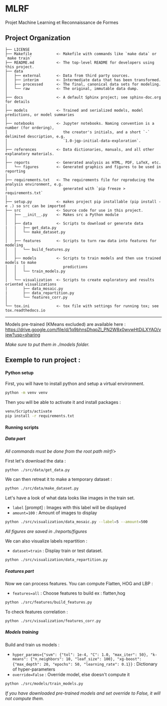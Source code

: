 MLRF
==============================

Projet Machine Learning et Reconnaissance de Formes

Project Organization
------------

    ├── LICENSE
    ├── Makefile           <- Makefile with commands like `make data` or `make train`
    ├── README.md          <- The top-level README for developers using this project.
    ├── data
    │   ├── external       <- Data from third party sources.
    │   ├── interim        <- Intermediate data that has been transformed.
    │   ├── processed      <- The final, canonical data sets for modeling.
    │   └── raw            <- The original, immutable data dump.
    │
    ├── docs               <- A default Sphinx project; see sphinx-doc.org for details
    │
    ├── models             <- Trained and serialized models, model predictions, or model summaries
    │
    ├── notebooks          <- Jupyter notebooks. Naming convention is a number (for ordering),
    │                         the creator's initials, and a short `-` delimited description, e.g.
    │                         `1.0-jqp-initial-data-exploration`.
    │
    ├── references         <- Data dictionaries, manuals, and all other explanatory materials.
    │
    ├── reports            <- Generated analysis as HTML, PDF, LaTeX, etc.
    │   └── figures        <- Generated graphics and figures to be used in reporting
    │
    ├── requirements.txt   <- The requirements file for reproducing the analysis environment, e.g.
    │                         generated with `pip freeze > requirements.txt`
    │
    ├── setup.py           <- makes project pip installable (pip install -e .) so src can be imported
    ├── src                <- Source code for use in this project.
    │   ├── __init__.py    <- Makes src a Python module
    │   │
    │   ├── data           <- Scripts to download or generate data
    |   |   ├── get_data.py
    │   │   └── make_dataset.py
    │   │
    │   ├── features       <- Scripts to turn raw data into features for modeling
    │   │   └── build_features.py
    │   │
    │   ├── models         <- Scripts to train models and then use trained models to make
    │   │   │                 predictions
    │   │   └── train_models.py
    │   │
    │   └── visualization  <- Scripts to create exploratory and results oriented visualizations
    │       ├── data_mosaic.py
    |       ├── data_repartition.py
    │       └── features_corr.py
    │
    └── tox.ini            <- tox file with settings for running tox; see tox.readthedocs.io

--------

Models pre-trained (KMeans excluded) are available here : https://drive.google.com/file/d/1q9bhnsDhqpZl_PN2W8x0wvwHtDiLXYAO/view?usp=sharing

_Make sure to put them in ./models folder._
## Exemple to run project :

#### Python setup 

First, you will have to install python and setup a virtual environment.

```bash
python -m venv venv
```
Then you will be able to activate it and install packages :
```bash
venv/Scripts/activate
pip install -r requirements.txt
```

#### Running scripts

##### Data part

_All commands must be done from the root path mlrf/>_

First let's download the data :
```bash
python ./src/data/get_data.py
```

We can then retreat it to make a temporary dataset :

```bash
python ./src/data/make_dataset.py
```

Let's have a look of what data looks like images in the train set.

- `label` [prompt] : Images with this label will be displayed
- `amount=100` : Amount of images to display

```bash
python ./src/visualization/data_mosaic.py --label=5 --amount=500
```

_All figures are saved in ./reports/figures_

We can also visualize labels repartition :
- `dataset=train` : Display train or test dataset.

```bash
python ./src/visualization/data_repartition.py
```

##### Features part

Now we can process features. You can compute Flatten, HOG and LBP :

- `features=all` : Choose features to build ex : flatten,hog

```bash
python ./src/features/build_features.py
```

To check features correlation :
```bash
python ./src/visualization/features_corr.py
```

##### Models training

Build and train us models :

- `hyper_params={"svm": {"tol": 1e-4, "C": 1.0, "max_iter": 50}, "k-means": {"n_neighbors": 10, "leaf_size": 100}, "xg-boost": {"max_depth": 20, "epochs": 50, "learning_rate": 0.1}}` : Dictionary of hyper-parameters
- `override=False` : Override model, else doesn't compute it

```bash
python ./src/models/train_models.py
```

_If you have downloaded pre-trained models and set override to False, it will not compute them._